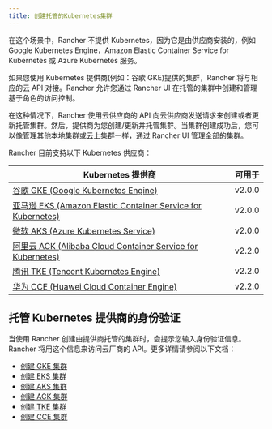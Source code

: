 ```yaml
---
title: 创建托管的Kubernetes集群
---
```


在这个场景中，Rancher 不提供 Kubernetes，因为它是由供应商安装的，例如 Google Kubernetes Engine，Amazon Elastic Container Service for Kubernetes 或 Azure Kubernetes 服务。

如果您使用 Kubernetes 提供商(例如：谷歌 GKE)提供的集群，Rancher 将与相应的云 API 对接。Rancher 允许您通过 Rancher UI 在托管的集群中创建和管理基于角色的访问控制。

在这种情况下，Rancher 使用云供应商的 API 向云供应商发送请求来创建或者更新托管集群。然后，提供商为您创建/更新并托管集群。当集群创建成功后，您可以像管理其他本地集群或云上集群一样，通过 Rancher UI 管理全部的集群。

Rancher 目前支持以下 Kubernetes 供应商：

| Kubernetes 提供商                                                                                              | 可用于 |
| -------------------------------------------------------------------------------------------------------------- | ------ |
| [谷歌 GKE (Google Kubernetes Engine)](https://cloud.google.com/kubernetes-engine/)                             | v2.0.0 |
| [亚马逊 EKS (Amazon Elastic Container Service for Kubernetes)](https://aws.amazon.com/eks/)                    | v2.0.0 |
| [微软 AKS (Azure Kubernetes Service)](https://azure.microsoft.com/en-us/services/kubernetes-service/)          | v2.0.0 |
| [阿里云 ACK (Alibaba Cloud Container Service for Kubernetes)](https://www.alibabacloud.com/product/kubernetes) | v2.2.0 |
| [腾讯 TKE (Tencent Kubernetes Engine)](https://intl.cloud.tencent.com/product/tke)                             | v2.2.0 |
| [华为 CCE (Huawei Cloud Container Engine)](https://www.huaweicloud.com/en-us/product/cce.html)                 | v2.2.0 |

## 托管 Kubernetes 提供商的身份验证

当使用 Rancher 创建由提供商托管的集群时，会提示您输入身份验证信息。Rancher 将用这个信息来访问云厂商的 API。更多详情请参阅以下文档：

- [创建 GKE 集群](/docs/cluster-provisioning/hosted-kubernetes-clusters/gke/_index)
- [创建 EKS 集群](/docs/cluster-provisioning/hosted-kubernetes-clusters/eks/_index)
- [创建 AKS 集群](/docs/cluster-provisioning/hosted-kubernetes-clusters/aks/_index)
- [创建 ACK 集群](/docs/cluster-provisioning/hosted-kubernetes-clusters/ack/_index)
- [创建 TKE 集群](/docs/cluster-provisioning/hosted-kubernetes-clusters/tke/_index)
- [创建 CCE 集群](/docs/cluster-provisioning/hosted-kubernetes-clusters/cce/_index)
